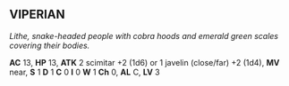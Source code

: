 ## VIPERIAN

_Lithe, snake-headed people with cobra hoods and emerald green scales covering their bodies._

**AC** 13, **HP** 13, **ATK** 2 scimitar +2 (1d6) or 1 javelin (close/far) +2 (1d4), **MV** near, **S** 1 **D** 1 **C** 0 **I** 0 **W** 1 **Ch** 0, **AL** C, **LV** 3

